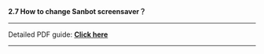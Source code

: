 **2.7 How to change Sanbot screensaver？**

---

Detailed PDF guide:  [**Click here**](https://drive.google.com/open?id=0B9FWrzZqP8Dhcl9KNnNGSm9RZm8)

---



